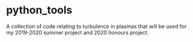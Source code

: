 # python_tools
A collection of code relating to turbulence in plasmas that will be used for my 2019-2020 summer project and 2020 honours project.
